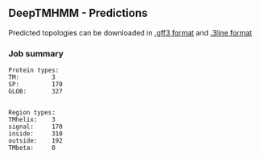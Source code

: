 ## DeepTMHMM - Predictions
Predicted topologies can be downloaded in [.gff3 format](TMRs.gff3) and [.3line format](predicted_topologies.3line)
### Job summary
```
Protein types:
TM:			3
SP:			170
GLOB:		327


Region types:
TMhelix:	3
signal:		170
inside:		310
outside:	192
TMbeta:		0
```
